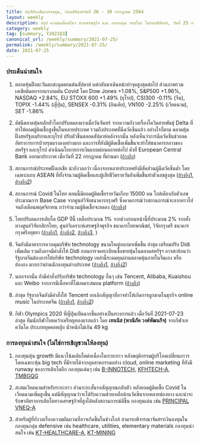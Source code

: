 ```yaml
---
title: สรุปประเด็นการลงทุน, ก่อนสัปดาห์วันที่ 26 - 30 กรกฎาคม 2564
layout: weekly
description: สรุป ความเคลื่อนไหว ทางเศรษฐกิจ และ การลงทุน รอบโลก ในรอบสัปดาห์, วันที่ 25 กรกฎาคม 2564
category: weekly
tag: [summary, Y2021Q3]
canonical_url: /weekly/summary/2021-07-25/
permalink: /weekly/summary/2021-07-25/
date: 2021-07-25
---
```


### ประเด็นน่าสนใจ

1. ตลาดหุ้นฝั่งตะวันตกสะดุดตอนต้นสัปดาห์ แต่กลับมาเดินหน้าทำจุดสูงสุดต่อไป ส่วนภาพรวมเอเชียติดลบจากแรงกดดัน Covid โดย Dow Jones +1.08%, S&P500 +1.96%, NASDAQ +2.84%, EU STOXX 600 +1.49% (ยุโรป), CSI300 -0.11% (จีน), TOPIX -1.44% (ญี่ปุ่น), SENSEX -0.31% (อินเดีย), VN100 -2.25% (เวียดนาม), SET -1.86%

2. ดัชนีตลาดหุ้นหลักทั่วโลกปรับลดลงแรงเมื่อวันจันทร์ จากความกังวลเรื่องโควิดสายพันธุ์ Delta ที่ทำให้ยอดผู้ติดเชื้อสูงขึ้นในหลายประเทศ รวมถึงประเทศที่ฉีดวัคซีนแล้ว อย่างไรก็ตาม ตลาดหุ้นฝั่งสหรัฐอเมริกาและยุโรป ปรับตัวขึ้นตลอดสัปดาห์หลังจากนั้น หลังเห็นว่าการฉีดวัคซีนช่วยลดอัตราการการป่วยรุนแรงลงอย่างมาก และการที่ยังมีผู้ติดเชื้อเพิ่มขึ้นจะทำให้ธนาคารกลางของสหรัฐฯ และยุโรป ดำเนินนโยบายการเงินแบบผ่อนคลายต่อไป
ดังที่ European Central Bank ออกมาประกาศ เมื่อวันที่ 22 กรกฎาคม ที่ผ่านมา 
([อ้างอิง](https://www.ecb.europa.eu/press/pr/date/2021/html/ecb.mp210722~48dc3b436b.en.html)) 

3. สถานการณ์ประเทศฝั่งเอเชีย น่ากังวลกว่า เนื่องจากหลายประเทศยังมีสัดส่วนผู้ฉีดวัคซีนต่ำ โดยเฉพาะแถบ ASEAN ที่ทั้งจำนวนผู้ติดเชื้อและผู้เสียชีวิตรายวันยังเพิ่มขึ้นทำตัวเลขสูงสุด
([อ้างอิง1](https://www.reuters.com/world/asia-pacific/vietnams-ho-chi-minh-city-extends-virus-lockdown-aug-1-2021-07-23/), 
[อ้างอิง2](https://www.cnbc.com/2021/07/22/who-indonesia-reported-most-new-covid-cases-in-the-world-last-week.html)) 

4. สถานการณ์ Covid ในไทย ตอนนี้มียอดผู้ติดเชื้อรายวันเกือบ 15000 คน ใกล้เคียงกับตัวเลขประมาณการ Base Case จากศูนย์วิจัยธนาคารกรุงศรี ซึ่งคาดการณ์ว่าสถานการณ์จะลากยาวไปจนถึงเดือนพฤศจิกายน กว่าจำนวนผู้ติดเชื้อจะลดลง
([อ้างอิง](https://www.bangkokbiznews.com/news/detail/949794)) 

5. ไทยปรับลดการเติบโต GDP ปีนี้ เหลือประมาณ 1% จากช่วงก่อนหน้านี้ที่ประมาณ 2% จากทั้งทางศูนย์วิจัยกสิกรไทย, ศูนย์วิเคราะห์เศรษฐกิจธุรกิจ ธนาคารไทยพาณิชย์, วิจัยกรุงศรี ธนาคารกรุงศรีอยุธยา
([อ้างอิง1](https://kasikornresearch.com/th/analysis/k-econ/economy/Pages/GDP-y3937.aspx), 
[อ้างอิง2](https://thestandard.co/scb-eic-cut-thai-gdp-down-to-0-9-percents-after-heavy-coronavirus-spreading/), [อ้างอิง3](https://thestandard.co/krungsri-research-cut-gdp-into-1-2-percents/), 
) 

6. จีนยังมีมาตรการควบคุมบริษัท technology ขนาดใหญ่ออกมาเพิ่มขึ้น ล่าสุด เตรียมปรับ Didi เพิ่มเติม รวมถึงอาจมีคำสั่งให้ Didi ถอนการจดทะเบียนซื้อขายหุ้นในตลาดสหรัฐฯ อาจสะท้อนว่ารัฐบาลจีนต้องการให้บริษัท technology เหล่านี้ระดมทุนผ่านตลาดหุ้นภายในจีนเอง หรือฮ่องกง มากกว่าผ่านนักลงทุนต่างประเทศ
([อ้างอิง1](https://www.cnbc.com/2021/07/22/didi-shares-drop-on-report-china-is-planning-unprecedented-penalties.html), 
[อ้างอิง2](https://www.bbc.com/news/business-57938212)) 

7. นอกจากนั้น ยังมีคำสั่งปรับบริษัท technology อื่นๆ เช่น  Tencent, Alibaba, Kuaishou และ Weibo จากการมีเนื้อหาที่ไม่เหมาะสมบน platform 
([อ้างอิง](https://www.finnomena.com/taspong/news-update-22-07-2021-2/)) 

8. ล่าสุด รัฐบาลจีนยังมีคำสั่งให้ Tencent ยกเลิกสัญญาที่อาจทำให้เกิดการผูกขาดในธุรกิจ online music ในประเทศจีน
([อ้างอิง1](https://www.channelnewsasia.com/news/asia/china-s-tencent-ordered-to-end-exclusive-music-contracts-15283958), 
[อ้างอิง2](https://www.cnbc.com/2021/07/24/china-crackdown-antitrust-regulator-orders-tencent-music-to-give-up-music-label-rights.html)) 

9. กีฬา Olympics 2020 ที่ญี่ปุ่นเปิดฉากขึ้นอย่างเป็นทางการแล้ว เมื่อวันที่ 2021-07-23 ล่าสุด ทีมนักกีฬาไทยคว้าเหรียญทองแรกแล้ว โดย <i class="fas fa-medal"></i> **เทนนิส (พาณิภัค วงศ์พัฒนกิจ)** จากกีฬาเทควันโด ประเภทบุคคลหญิง น้ำหนักไม่เกิน 49 kg 


### การลงทุนน่าสนใจ (ไม่ใช่การเชิญชวนให้ลงทุน)

1. กองทุนหุ้น growth มีแนวโน้มเติบโตต่อเนื่องในระยะยาว หลังพฤติกรรมผู้บริโภคเปลี่ยนถาวร โดยเฉพาะหุ้น big tech ที่มีรายได้จากอุตสาหกรรมอย่าง cloud, online marketing ที่ยังมี runway ของการเติบโตอีก 
กองทุนเด่นๆ เช่น 
[B-INNOTECH](https://www.finnomena.com/fund/B-INNOTECH), 
[KFHTECH-A](https://www.finnomena.com/fund/KFHTECH-A),
[TMBGQG](https://www.finnomena.com/fund/TMBGQG) 

2. สะสมเวียดนามสำหรับระยะยาว ส่วนระยะสั้นรอสัญญาณกลับตัว
หลังยอดผู้ติดเชื้อ Covid ในเวียดนามเพิ่มสูงขึ้น แต่มีสัญญาณว่าจะได้รับความช่วยเหลือด้านวัคซีนจากหลายช่องทาง และน่าจะรักษาอัตราการเติบโตทางเศรษฐกิจที่สูงได้หลังสถานการณ์ดีขึ้น กองทุนเด่น เช่น [PRINCIPAL VNEQ-A](https://www.finnomena.com/fund/PRINCIPAL%20VNEQ-A) 

3. สำหรับผู้ที่กังวลเรื่องความผันผวนที่อาจเกิดขึ้นในช่วงใกล้ สามารถพิจารณาจัดสรรเงินลงทุนในกองทุนกลุ่ม defensive เช่น healthcare, utilities, elementary materials
กองทุนน่าสนใจ เช่น [KT-HEALTHCARE-A](https://www.finnomena.com/fund/PRINCIPAL%20VNEQ-A), [KT-MINING](https://www.finnomena.com/fund/KT-MINING/)